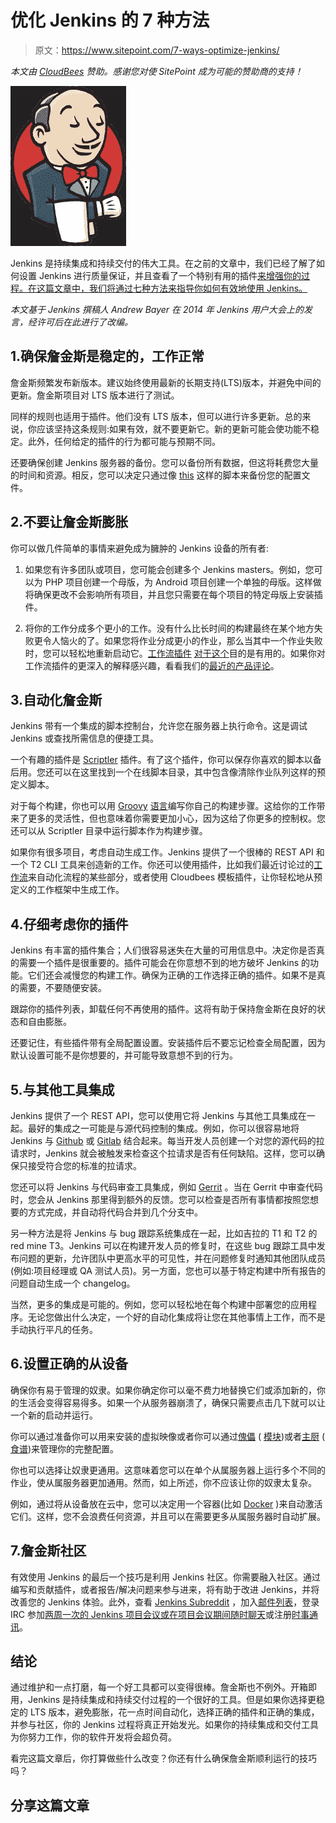 # 优化 Jenkins 的 7 种方法

> 原文：<https://www.sitepoint.com/7-ways-optimize-jenkins/>

*本文由 [CloudBees](https://www.cloudbees.com/) 赞助。感谢您对使 SitePoint 成为可能的赞助商的支持！*

![The Jenkins Logo](img/279b5d4c9baa08198362cbf1dc70ffbc.png)

Jenkins 是持续集成和持续交付的伟大工具。在之前的文章中，我们已经了解了如何设置 Jenkins 进行质量保证，并且查看了一个特别有用的插件[来增强你的过程。在这篇文章中，我们将通过七种方法来指导你如何有效地使用 Jenkins。](https://www.sitepoint.com/supercharge-continuous-delivery-jenkins-workflow-plugin/)

*本文基于 Jenkins 撰稿人 Andrew Bayer 在 2014 年 Jenkins 用户大会上的发言，经许可后在此进行了改编。*

## 1.确保詹金斯是稳定的，工作正常

詹金斯频繁发布新版本。建议始终使用最新的长期支持(LTS)版本，并避免中间的更新。詹金斯项目对 LTS 版本进行了测试。

同样的规则也适用于插件。他们没有 LTS 版本，但可以进行许多更新。总的来说，你应该坚持这条规则:如果有效，就不要更新它。新的更新可能会使功能不稳定。此外，任何给定的插件的行为都可能与预期不同。

还要确保创建 Jenkins 服务器的备份。您可以备份所有数据，但这将耗费您大量的时间和资源。相反，您可以决定只通过像 [this](https://gist.github.com/abayer/527063a4519f205efc74) 这样的脚本来备份您的配置文件。

## 2.不要让詹金斯膨胀

你可以做几件简单的事情来避免成为臃肿的 Jenkins 设备的所有者:

1.  如果您有许多团队或项目，您可能会创建多个 Jenkins masters。例如，您可以为 PHP 项目创建一个母版，为 Android 项目创建一个单独的母版。这样做将确保更改不会影响所有项目，并且您只需要在每个项目的特定母版上安装插件。

2.  将你的工作分成多个更小的工作。没有什么比长时间的构建最终在某个地方失败更令人恼火的了。如果您将作业分成更小的作业，那么当其中一个作业失败时，您可以轻松地重新启动它。[工作流插件](https://wiki.jenkins-ci.org/display/JENKINS/Workflow+Plugin) [对于这个](https://wiki.jenkins-ci.org/display/JENKINS/Workflow+Plugin)目的是有用的。如果你对工作流插件的更深入的解释感兴趣，看看我们的[最近的产品评论](https://www.sitepoint.com/supercharge-continuous-delivery-jenkins-workflow-plugin/)。

## 3.自动化詹金斯

Jenkins 带有一个集成的脚本控制台，允许您在服务器上执行命令。这是调试 Jenkins 或查找所需信息的便捷工具。

一个有趣的插件是 [Scriptler](https://wiki.jenkins-ci.org/display/JENKINS/Scriptler+Plugin) 插件。有了这个插件，你可以保存你喜欢的脚本以备后用。您还可以在这里找到一个在线脚本目录，其中包含像清除作业队列这样的预定义脚本。

对于每个构建，你也可以用 [Groovy](http://groovy.codehaus.org/) [语言](http://groovy.codehaus.org/)编写你自己的构建步骤。这给你的工作带来了更多的灵活性，但也意味着你需要更加小心，因为这给了你更多的控制权。您还可以从 Scriptler 目录中运行脚本作为构建步骤。

如果你有很多项目，考虑自动生成工作。Jenkins 提供了一个很棒的 REST API 和一个 T2 CLI 工具来创造新的工作。你还可以使用插件，比如我们最近讨论过的[工作流](https://wiki.jenkins-ci.org/display/JENKINS/Workflow+Plugin)来自动化流程的某些部分，或者使用 Cloudbees 模板插件，让你轻松地从预定义的工作框架中生成工作。

## 4.仔细考虑你的插件

Jenkins 有丰富的插件集合；人们很容易迷失在大量的可用信息中。决定你是否真的需要一个插件是很重要的。插件可能会在你意想不到的地方破坏 Jenkins 的功能。它们还会减慢您的构建工作。确保为正确的工作选择正确的插件。如果不是真的需要，不要随便安装。

跟踪你的插件列表，卸载任何不再使用的插件。这将有助于保持詹金斯在良好的状态和自由膨胀。

还要记住，有些插件带有全局配置设置。安装插件后不要忘记检查全局配置，因为默认设置可能不是你想要的，并可能导致意想不到的行为。

## 5.与其他工具集成

Jenkins 提供了一个 REST API，您可以使用它将 Jenkins 与其他工具集成在一起。最好的集成之一可能是与源代码控制的集成。例如，你可以很容易地将 Jenkins 与 [Github](https://github.com/) 或 [Gitlab](https://about.gitlab.com/) 结合起来。每当开发人员创建一个对您的源代码的拉请求时，Jenkins 就会被触发来检查这个拉请求是否有任何缺陷。这样，您可以确保只接受符合您的标准的拉请求。

您还可以将 Jenkins 与代码审查工具集成，例如 [Gerrit](https://code.google.com/p/gerrit/) 。当在 Gerrit 中审查代码时，您会从 Jenkins 那里得到额外的反馈。您可以检查是否所有事情都按照您想要的方式完成，并自动将代码合并到几个分支中。

另一种方法是将 Jenkins 与 bug 跟踪系统集成在一起，比如吉拉的 T1 和 T2 的 red mine T3。Jenkins 可以在构建开发人员的修复时，在这些 bug 跟踪工具中发布问题的更新，允许团队中更高水平的可见性，并在问题修复时通知其他团队成员(例如:项目经理或 QA 测试人员)。另一方面，您也可以基于特定构建中所有报告的问题自动生成一个 changelog。

当然，更多的集成是可能的。例如，您可以轻松地在每个构建中部署您的应用程序。无论您做出什么决定，一个好的自动化集成将让您在其他事情上工作，而不是手动执行平凡的任务。

## 6.设置正确的从设备

确保你有易于管理的奴隶。如果你确定你可以毫不费力地替换它们或添加新的，你的生活会变得容易得多。如果一个从服务器崩溃了，确保只需要点击几下就可以让一个新的启动并运行。

你可以通过准备你可以用来安装的虚拟映像或者你可以通过[傀儡](http://puppetlabs.com/) ( [模块](https://forge.puppetlabs.com/rtyler/jenkins))或者[主厨](https://www.chef.io/) ( [食谱](https://github.com/opscode-cookbooks/jenkins))来管理你的完整配置。

你也可以选择让奴隶更通用。这意味着您可以在单个从属服务器上运行多个不同的作业，使从属服务器更加通用。然而，如上所述，你不应该让你的奴隶太复杂。

例如，通过将从设备放在云中，您可以决定用一个容器(比如 [Docker](https://www.docker.com/) )来自动激活它们。这样，您不会浪费任何资源，并且可以在需要更多从属服务器时自动扩展。

## 7.詹金斯社区

有效使用 Jenkins 的最后一个技巧是利用 Jenkins 社区。你需要融入社区。通过编写和贡献插件，或者报告/解决问题来参与进来，将有助于改进 Jenkins，并将改善您的 Jenkins 体验。此外，查看 [Jenkins Subreddit](http://www.reddit.com/r/jenkinsci/) ，加入[邮件列表](http://jenkins-ci.org/content/mailing-lists)，登录 IRC 参加[两周一次的 Jenkins 项目会议或在项目会议期间随时聊天](http://jenkins-ci.org/content/chat)或注册[时事通讯](https://www.cloudbees.com/jenkins/newsletter)。

## 结论

通过维护和一点打磨，每一个好工具都可以变得很棒。詹金斯也不例外。开箱即用，Jenkins 是持续集成和持续交付过程的一个很好的工具。但是如果你选择更稳定的 LTS 版本，避免膨胀，花一点时间自动化，选择正确的插件和正确的集成，并参与社区，你的 Jenkins 过程将真正开始发光。如果你的持续集成和交付工具为你努力工作，你的软件开发将会超负荷。

看完这篇文章后，你打算做些什么改变？你还有什么确保詹金斯顺利运行的技巧吗？

## 分享这篇文章